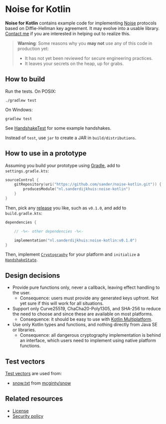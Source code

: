 # Noise for Kotlin

**Noise for Kotlin** contains example code for implementing [Noise](https://noiseprotocol.org) protocols based on Diffie-Hellman key agreement. It may evolve into a usable library. [Contact me](mailto:mail@sanderdijkhuis.nl) if you are interested in helping out to realize this.

> **Warning**: Some reasons why you **may not** use any of this code in production yet:
>
> - It has not yet been reviewed for secure engineering practices.
> - It leaves your secrets on the heap, up for grabs.

## How to build

Run the tests. On POSIX:

    ./gradlew test

On Windows:

    gradlew test

See [HandshakeTest](src/test/kotlin/HandshakeTest.kt) for some example handshakes.

Instead of `test`, use `jar` to create a JAR in `build/distributions`.

## How to use in a prototype

Assuming you build your prototype using [Gradle](https://gradle.org), add to `settings.gradle.kts`:

```kotlin
sourceControl {
    gitRepository(uri("https://github.com/sander/noise-kotlin.git")) {
        producesModule("nl.sanderdijkhuis:noise-kotlin")
    }
}
```

Then, pick any [release](https://github.com/sander/noise-kotlin/releases) you like, such as `v0.1.0`, and add to `build.gradle.kts`:

```kotlin
dependencies {

    // -%<- other dependencies -%<-

    implementation("nl.sanderdijkhuis:noise-kotlin:v0.1.0")
}
```

Then, implement [`Cryptography`](src/main/kotlin/Cryptography.kt) for your platform and `initialize` a [`HandshakeState`](src/main/kotlin/HandshakeState.kt).

## Design decisions

- Provide pure functions only, never a callback, leaving effect handling to the user.
    - Consequence: users must provide any generated keys upfront. Not yet sure if this will work for all situations.
- Support only Curve25519, ChaCha20-Poly1305, and SHA-256 to reduce the need to choose and since these are available on most platforms.
    - Consequence: it should be easy to use with [Kotlin Multiplatform](https://kotlinlang.org/docs/multiplatform.html).
- Use only Kotlin types and functions, and nothing directly from Java SE or libraries.
    - Consequence: all dangerous cryptography implementation is behind an interface, which users need to implement using native platform functions.

## Test vectors

[Test vectors](https://github.com/noiseprotocol/noise_wiki/wiki/Test-vectors) are used from:

- [snow.txt](src/test/resources/vectors/snow.txt) from [mcginty/snow](https://github.com/mcginty/snow/blob/375ba067b54f09ecaaa4211f9dd48fdc7f43fa50/tests/vectors/snow.txt)

## Related resources

- [License](LICENSE.md)
- [Security policy](SECURITY.md)
